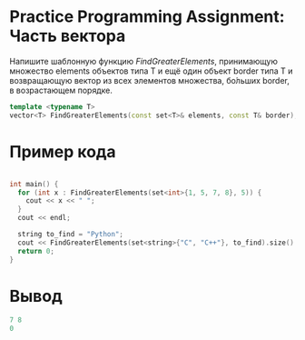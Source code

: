 # Practice Programming Assignment: Часть вектора

Напишите шаблонную функцию *FindGreaterElements*, принимающую множество elements объектов типа T и ещё один объект border типа T и возвращающую вектор из всех элементов множества, бо́льших border, в возрастающем порядке.
```c++
template <typename T>
vector<T> FindGreaterElements(const set<T>& elements, const T& border);
```

# Пример кода
```c++

int main() {
  for (int x : FindGreaterElements(set<int>{1, 5, 7, 8}, 5)) {
    cout << x << " ";
  }
  cout << endl;

  string to_find = "Python";
  cout << FindGreaterElements(set<string>{"C", "C++"}, to_find).size() << endl;
  return 0;
}

```
# Вывод
```c++
7 8
0
```
